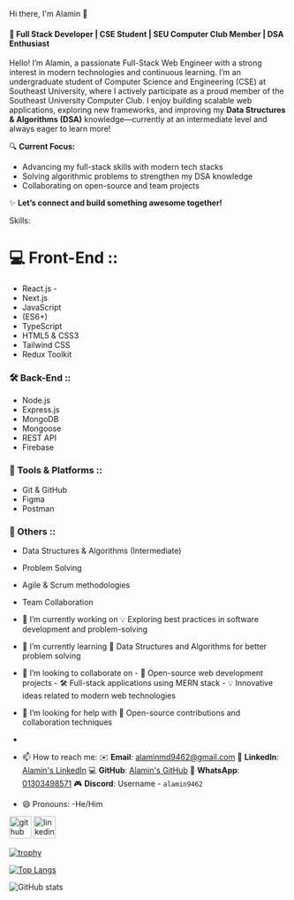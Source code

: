  Hi there, I'm Alamin 👋

#### 🚀 Full Stack Developer | CSE Student | SEU Computer Club Member | DSA Enthusiast
Hello! I’m Alamin, a passionate Full-Stack Web Engineer with a strong interest in modern technologies and continuous learning. I’m an undergraduate student of Computer Science and Engineering (CSE) at Southeast University, where I actively participate as a proud member of the Southeast University Computer Club.
I enjoy building scalable web applications, exploring new frameworks, and improving my **Data Structures & Algorithms (DSA)** knowledge—currently at an intermediate level and always eager to learn more!

🔍 **Current Focus:**
- Advancing my full-stack skills with modern tech stacks
- Solving algorithmic problems to strengthen my DSA knowledge
- Collaborating on open-source and team projects

✨ **Let’s connect and build something awesome together!**

Skills:
# 💻 Front-End :: 
  - React.js -
  - Next.js
  - JavaScript
  - (ES6+)
  - TypeScript
  - HTML5 & CSS3
  - Tailwind CSS
  - Redux Toolkit
    
  ### 🛠️ Back-End ::
   - Node.js
   - Express.js
   - MongoDB
   - Mongoose
   - REST API
   - Firebase

   ### 🧰 Tools & Platforms ::
   - Git & GitHub
   - Figma
   - Postman
    
   ### 📝 Others ::
   - Data Structures & Algorithms (Intermediate)
   - Problem Solving 
   -  Agile & Scrum methodologies
   - Team Collaboration

- 🔭 I’m currently working on 💡 Exploring best practices in software development and problem-solving 
- 🌱 I’m currently learning 🧠 Data Structures and Algorithms for better problem solving 
- 👯 I’m looking to collaborate on - 🚀 Open-source web development projects - 🛠️ Full-stack applications using MERN stack - 💡 Innovative ideas related to modern web technologies 
- 🤔 I’m looking for help with 🚀 Open-source contributions and collaboration techniques
- 
- 📫 How to reach me:
 ✉️ **Email**: [alaminmd9462@gmail.com](mailto:alaminmd9462@gmail.com)
 💼 **LinkedIn**: [Alamin's LinkedIn](https://www.linkedin.com/in/alamin9462/)
 💻 **GitHub**: [Alamin's GitHub](https://github.com/Alamin9462)
 📱 **WhatsApp**: [01303498571](https://wa.me/01303498571)
 🎮 **Discord**: Username - `alamin9462` 

- 😄 Pronouns: -He/Him 


[<img src='https://cdn.jsdelivr.net/npm/simple-icons@3.0.1/icons/github.svg' alt='github' height='40'>](https://github.com/alamin9462)  [<img src='https://cdn.jsdelivr.net/npm/simple-icons@3.0.1/icons/linkedin.svg' alt='linkedin' height='40'>](https://www.linkedin.com/in/alamin9462/)  

[![trophy](https://github-profile-trophy.vercel.app/?username=alamin9462)](https://github.com/ryo-ma/github-profile-trophy)

[![Top Langs](https://github-readme-stats.vercel.app/api/top-langs/?username=alamin9462)](https://github.com/anuraghazra/github-readme-stats)

![GitHub stats](https://github-readme-stats.vercel.app/api?username=alamin9462&show_icons=true)  

